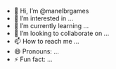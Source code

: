 - 👋 Hi, I’m @manelbrgames
- 👀 I’m interested in ...
- 🌱 I’m currently learning ...
- 💞️ I’m looking to collaborate on ...
- 📫 How to reach me ...
- 😄 Pronouns: ...
- ⚡ Fun fact: ...

<!---
manelbrgames/manelbrgames is a ✨ special ✨ repository because its `README.md` (this file) appears on your GitHub profile.
conta para teste/.
--->
